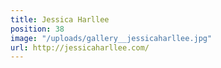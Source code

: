 ```yaml
---
title: Jessica Harllee
position: 38
image: "/uploads/gallery__jessicaharllee.jpg"
url: http://jessicaharllee.com/
---
```


